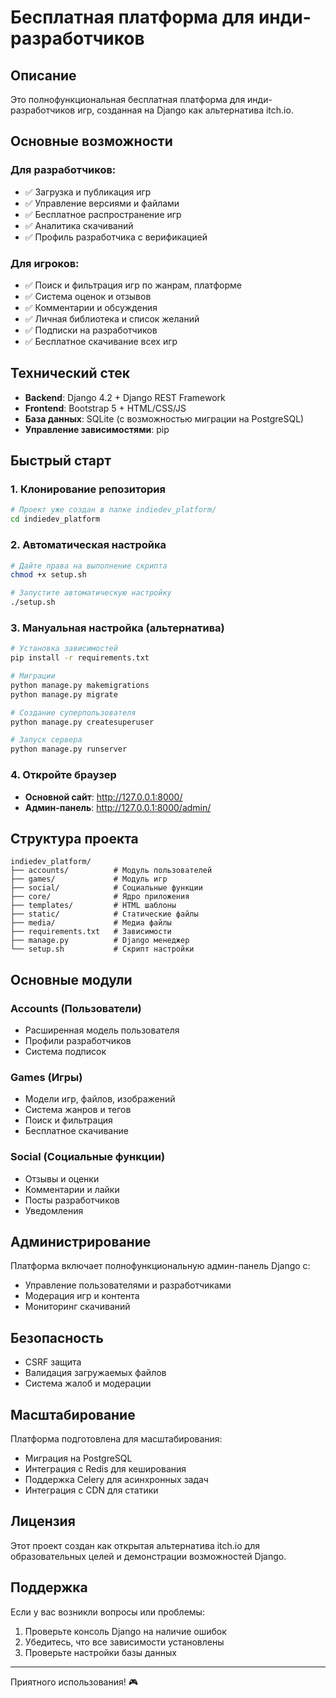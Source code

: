# Бесплатная платформа для инди-разработчиков

## Описание

Это полнофункциональная бесплатная платформа для инди-разработчиков игр, созданная на Django как альтернатива itch.io.

## Основные возможности

### Для разработчиков:
- ✅ Загрузка и публикация игр
- ✅ Управление версиями и файлами
- ✅ Бесплатное распространение игр
- ✅ Аналитика скачиваний
- ✅ Профиль разработчика с верификацией

### Для игроков:
- ✅ Поиск и фильтрация игр по жанрам, платформе
- ✅ Система оценок и отзывов
- ✅ Комментарии и обсуждения
- ✅ Личная библиотека и список желаний
- ✅ Подписки на разработчиков
- ✅ Бесплатное скачивание всех игр

## Технический стек

- **Backend**: Django 4.2 + Django REST Framework
- **Frontend**: Bootstrap 5 + HTML/CSS/JS
- **База данных**: SQLite (с возможностью миграции на PostgreSQL)
- **Управление зависимостями**: pip

## Быстрый старт

### 1. Клонирование репозитория
```bash
# Проект уже создан в папке indiedev_platform/
cd indiedev_platform
```

### 2. Автоматическая настройка
```bash
# Дайте права на выполнение скрипта
chmod +x setup.sh

# Запустите автоматическую настройку
./setup.sh
```

### 3. Мануальная настройка (альтернатива)
```bash
# Установка зависимостей
pip install -r requirements.txt

# Миграции
python manage.py makemigrations
python manage.py migrate

# Создание суперпользователя
python manage.py createsuperuser

# Запуск сервера
python manage.py runserver
```

### 4. Откройте браузер
- **Основной сайт**: http://127.0.0.1:8000/
- **Админ-панель**: http://127.0.0.1:8000/admin/

## Структура проекта

```
indiedev_platform/
├── accounts/          # Модуль пользователей
├── games/             # Модуль игр
├── social/            # Социальные функции
├── core/              # Ядро приложения
├── templates/         # HTML шаблоны
├── static/            # Статические файлы
├── media/             # Медиа файлы
├── requirements.txt   # Зависимости
├── manage.py          # Django менеджер
└── setup.sh           # Скрипт настройки
```

## Основные модули

### Accounts (Пользователи)
- Расширенная модель пользователя
- Профили разработчиков
- Система подписок

### Games (Игры)
- Модели игр, файлов, изображений
- Система жанров и тегов
- Поиск и фильтрация
- Бесплатное скачивание

### Social (Социальные функции)
- Отзывы и оценки
- Комментарии и лайки
- Посты разработчиков
- Уведомления

## Администрирование

Платформа включает полнофункциональную админ-панель Django с:
- Управление пользователями и разработчиками
- Модерация игр и контента
- Мониторинг скачиваний

## Безопасность

- CSRF защита
- Валидация загружаемых файлов
- Система жалоб и модерации

## Масштабирование

Платформа подготовлена для масштабирования:
- Миграция на PostgreSQL
- Интеграция с Redis для кеширования
- Поддержка Celery для асинхронных задач
- Интеграция с CDN для статики

## Лицензия

Этот проект создан как открытая альтернатива itch.io для образовательных целей и демонстрации возможностей Django.

## Поддержка

Если у вас возникли вопросы или проблемы:
1. Проверьте консоль Django на наличие ошибок
2. Убедитесь, что все зависимости установлены
3. Проверьте настройки базы данных

---

Приятного использования! 🎮
